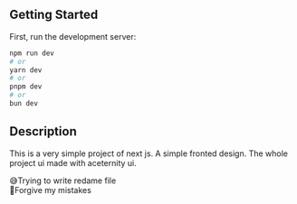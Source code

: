 ## Getting Started

First, run the development server:

```bash
npm run dev
# or
yarn dev
# or
pnpm dev
# or
bun dev
```

## Description

This is a very simple project of next js. A simple fronted design. The whole project ui made with aceternity ui.

😅Trying to write redame file
<br>
🙏Forgive my mistakes
